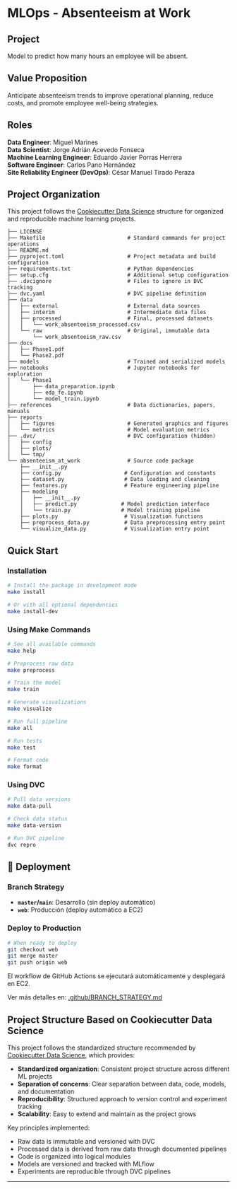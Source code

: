 # MLOps - Absenteeism at Work


## Project

Model to predict how many hours an employee will be absent.


## Value Proposition

Anticipate absenteeism trends to improve operational planning, reduce costs, and promote employee well-being strategies.


## Roles
**Data Engineer**: Miguel Marines  
**Data Scientist**: Jorge Adrián Acevedo Fonseca  
**Machine Learning Engineer**: Eduardo Javier Porras Herrera  
**Software Engineer**: Carlos Pano Hernández  
**Site Reliability Engineer (DevOps)**: César Manuel Tirado Peraza






## Project Organization

This project follows the [Cookiecutter Data Science](https://drivendata.github.io/cookiecutter-data-science/) structure for organized and reproducible machine learning projects.

```
├── LICENSE
├── Makefile                          # Standard commands for project operations
├── README.md
├── pyproject.toml                    # Project metadata and build configuration
├── requirements.txt                  # Python dependencies
├── setup.cfg                         # Additional setup configuration
├── .dvcignore                        # Files to ignore in DVC tracking
├── dvc.yaml                          # DVC pipeline definition
├── data
│   ├── external                      # External data sources
│   ├── interim                       # Intermediate data files
│   ├── processed                     # Final, processed datasets
│   │   └── work_absenteeism_processed.csv
│   └── raw                           # Original, immutable data
│       └── work_absenteeism_raw.csv
├── docs
│   ├── Phase1.pdf
│   └── Phase2.pdf
├── models                            # Trained and serialized models
├── notebooks                         # Jupyter notebooks for exploration
│   └── Phase1
│       ├── data_preparation.ipynb
│       ├── eda_fe.ipynb
│       └── model_train.ipynb
├── references                        # Data dictionaries, papers, manuals
├── reports
│   ├── figures                       # Generated graphics and figures
│   └── metrics                       # Model evaluation metrics
├── .dvc/                             # DVC configuration (hidden)
│   ├── config
│   ├── plots/
│   └── tmp/
└── absenteeism_at_work               # Source code package
    ├── __init__.py
    ├── config.py                    # Configuration and constants
    ├── dataset.py                   # Data loading and cleaning
    ├── features.py                  # Feature engineering pipeline
    ├── modeling
    │   ├── __init__.py
    │   ├── predict.py              # Model prediction interface
    │   └── train.py                # Model training pipeline
    ├── plots.py                     # Visualization functions
    ├── preprocess_data.py           # Data preprocessing entry point
    └── visualize_data.py            # Visualization entry point
```

## Quick Start

### Installation

```bash
# Install the package in development mode
make install

# Or with all optional dependencies
make install-dev
```

### Using Make Commands

```bash
# See all available commands
make help

# Preprocess raw data
make preprocess

# Train the model
make train

# Generate visualizations
make visualize

# Run full pipeline
make all

# Run tests
make test

# Format code
make format
```

### Using DVC

```bash
# Pull data versions
make data-pull

# Check data status
make data-version

# Run DVC pipeline
dvc repro
```

## 🚀 Deployment

### Branch Strategy

- **`master`/`main`**: Desarrollo (sin deploy automático)
- **`web`**: Producción (deploy automático a EC2)

### Deploy to Production

```bash
# When ready to deploy
git checkout web
git merge master
git push origin web
```

El workflow de GitHub Actions se ejecutará automáticamente y desplegará en EC2.

Ver más detalles en: [.github/BRANCH_STRATEGY.md](.github/BRANCH_STRATEGY.md)

## Project Structure Based on Cookiecutter Data Science

This project follows the standardized structure recommended by [Cookiecutter Data Science](https://drivendata.github.io/cookiecutter-data-science/), which provides:

- **Standardized organization**: Consistent project structure across different ML projects
- **Separation of concerns**: Clear separation between data, code, models, and documentation
- **Reproducibility**: Structured approach to version control and experiment tracking
- **Scalability**: Easy to extend and maintain as the project grows

Key principles implemented:
- Raw data is immutable and versioned with DVC
- Processed data is derived from raw data through documented pipelines
- Code is organized into logical modules
- Models are versioned and tracked with MLflow
- Experiments are reproducible through DVC pipelines

--------

